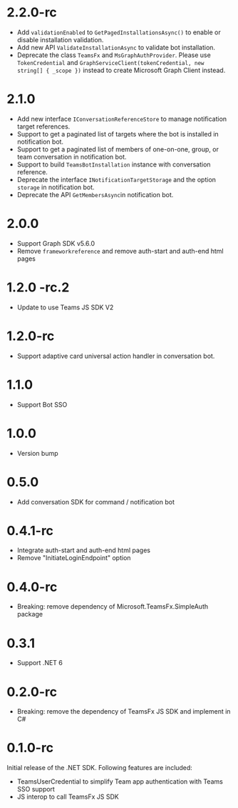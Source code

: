 # 2.2.0-rc

- Add `validationEnabled` to `GetPagedInstallationsAsync()` to enable or disable installation validation.
- Add new API `ValidateInstallationAsync` to validate bot installation.
- Deprecate the class `TeamsFx` and `MsGraphAuthProvider`. Please use `TokenCredential` and `GraphServiceClient(tokenCredential, new string[] { _scope })` instead to create Microsoft Graph Client instead.

# 2.1.0

- Add new interface `IConversationReferenceStore` to manage notification target references.
- Support to get a paginated list of targets where the bot is installed in notification bot.
- Support to get a paginated list of members of one-on-one, group, or team conversation in notification bot.
- Support to build `TeamsBotInstallation` instance with conversation reference.
- Deprecate the interface `INotificationTargetStorage` and the option `storage` in notification bot.
- Deprecate the API `GetMembersAsync`in notification bot.

# 2.0.0

- Support Graph SDK v5.6.0
- Remove `frameworkreference` and remove auth-start and auth-end html pages

# 1.2.0 -rc.2

- Update to use Teams JS SDK V2

# 1.2.0-rc

- Support adaptive card universal action handler in conversation bot.

# 1.1.0

- Support Bot SSO

# 1.0.0

- Version bump

# 0.5.0

- Add conversation SDK for command / notification bot

# 0.4.1-rc

- Integrate auth-start and auth-end html pages
- Remove "InitiateLoginEndpoint" option

# 0.4.0-rc

- Breaking: remove dependency of Microsoft.TeamsFx.SimpleAuth package

# 0.3.1

- Support .NET 6

# 0.2.0-rc

- Breaking: remove the dependency of TeamsFx JS SDK and implement in C#

# 0.1.0-rc

Initial release of the .NET SDK. Following features are included:

- TeamsUserCredential to simplify Team app authentication with Teams SSO support
- JS interop to call TeamsFx JS SDK
